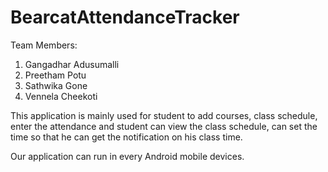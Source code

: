 # BearcatAttendanceTracker
Team Members:
1. Gangadhar Adusumalli
2. Preetham Potu
3. Sathwika Gone
4. Vennela Cheekoti


This application is mainly used for student to add courses, class schedule, enter the attendance and student can view the class schedule, can set the time so that he can get the notification on his class time.

Our application can run in every Android mobile devices.

